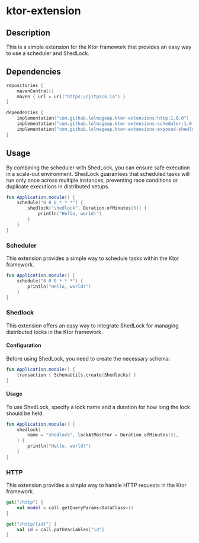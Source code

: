 # ktor-extension

## Description

This is a simple extension for the Ktor framework that provides an easy way to use a scheduler and ShedLock.

## Dependencies

```kotlin
repositories {
    mavenCentral()
    maven { url = uri("https://jitpack.io") }
}

dependencies {
    implementation("com.github.lolmageap.ktor-extensions:http:1.0.0")
    implementation("com.github.lolmageap.ktor-extensions:scheduler:1.0.0")
    implementation("com.github.lolmageap.ktor-extensions:exposed-shedlock:1.0.0")
}
```

## Usage

By combining the scheduler with ShedLock, you can ensure safe execution in a scale-out environment.
ShedLock guarantees that scheduled tasks will run only once across multiple instances, preventing race conditions or
duplicate executions in distributed setups.

```kotlin
fun Application.module() {
    schedule("0 0 0 * * *") {
        shedlock("shedlock", Duration.ofMinutes(5)) {
            println("Hello, world!")
        }
    }
}
```

### Scheduler

This extension provides a simple way to schedule tasks within the Ktor framework.

```kotlin
fun Application.module() {
    schedule("0 0 0 * * *") {
        println("Hello, world!")
    }
}
```

### Shedlock

This extension offers an easy way to integrate ShedLock for managing distributed locks in the Ktor framework.

#### Configuration

Before using ShedLock, you need to create the necessary schema:

```kotlin
fun Application.module() {
    transaction { SchemaUtils.create(Shedlocks) }
}
```

#### Usage

To use ShedLock, specify a lock name and a duration for how long the lock should be held.

```kotlin
fun Application.module() {
    shedlock(
        name = "shedlock", lockAtMostFor = Duration.ofMinutes(5),
    ) {
        println("Hello, world!")
    }
}
```

### HTTP

This extension provides a simple way to handle HTTP requests in the Ktor framework.

```kotlin
get("/http") {
    val model = call.getQueryParams<DataClass>()
}

get("/http/{id}") {
    val id = call.pathVariables["id"]
}
```